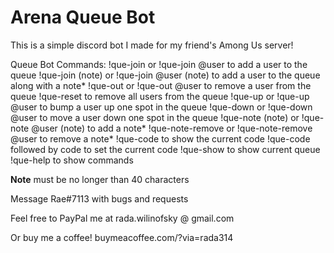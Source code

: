 # Arena Queue Bot

This is a simple discord bot I made for my friend's Among Us server!

Queue Bot Commands:
!que-join or !que-join @user to add a user to the queue
!que-join (note) or !que-join @user (note) to add a user to the queue along with a note*
!que-out or !que-out @user to remove a user from the queue
!que-reset to remove all users from the queue
!que-up or !que-up @user to bump a user up one spot in the queue
!que-down or !que-down @user to move a user down one spot in the queue
!que-note (note) or !que-note @user (note) to add a note*
!que-note-remove or !que-note-remove @user to remove a note*
!que-code to show the current code
!que-code followed by code to set the current code
!que-show to show current queue
!que-help to show commands

**Note** must be no longer than 40 characters 

Message Rae#7113 with bugs and requests

Feel free to PayPal me at rada.wilinofsky @ gmail.com

Or buy me a coffee! buymeacoffee.com/?via=rada314

